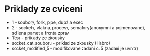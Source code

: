 # Priklady ze cviceni
- 1 - soubory, fork, pipe, dup2 a exec
- 2 - sockety, vlakna, procesy, semafory(anonymni a pojmenovane), sdilena pamet a fronta zprav
- Test - priklady ze zkousky
- socket_cat_souboru - priklad ze zkousky (Habro)
- socket_modified_5 - modifikovane zadani c. 5 (zadani je uvnitr)
